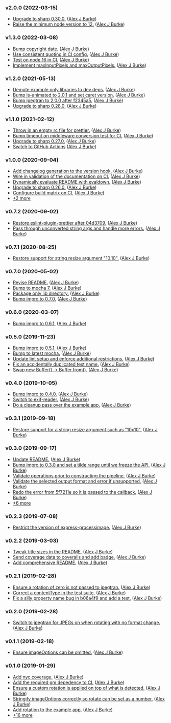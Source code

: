 ### v2.0.0 (2022-03-15)

- [Upgrade to sharp 0.30.0.](https://github.com/alexjeffburke/rightimage/commit/ad41d4c0bc2d29b2378a38cd6cf8ceda1cb8371b) ([Alex J Burke](mailto:alex@alexjeffburke.com))
- [Raise the minimum node version to 12.](https://github.com/alexjeffburke/rightimage/commit/0283705f518ab8f4b2399208439fcaafc98d920f) ([Alex J Burke](mailto:alex@alexjeffburke.com))

### v1.3.0 (2022-03-08)

- [Bump copyright date.](https://github.com/alexjeffburke/rightimage/commit/158feffbbc04efbc0084f15b76fba8478a8877cc) ([Alex J Burke](mailto:alex@alexjeffburke.com))
- [Use consistent quoting in CI config.](https://github.com/alexjeffburke/rightimage/commit/f6c037f0aef514be1752c9992b4c0b3cb6bd6f74) ([Alex J Burke](mailto:alex@alexjeffburke.com))
- [Test on node 16 in CI.](https://github.com/alexjeffburke/rightimage/commit/c3a2bf3699ae1cfaa4c041dd12396ae0619fb426) ([Alex J Burke](mailto:alex@alexjeffburke.com))
- [Implement maxInputPixels and maxOutputPixels.](https://github.com/alexjeffburke/rightimage/commit/c0fd53858fe8635aa4f43346903faeffd91ac799) ([Alex J Burke](mailto:alex@alexjeffburke.com))

### v1.2.0 (2021-05-13)

- [Demote example only libraries to dev deps.](https://github.com/alexjeffburke/rightimage/commit/a571f7e4498026956a243b5cb1d1b648c932057c) ([Alex J Burke](mailto:alex@alexjeffburke.com))
- [Bump is-animated to 2.0.1 and set caret version.](https://github.com/alexjeffburke/rightimage/commit/a4838bd42f32eb05ed92a8ff7e53b43d4b847ebe) ([Alex J Burke](mailto:alex@alexjeffburke.com))
- [Bump jpegtran to 2.0.0 after f2345a5.](https://github.com/alexjeffburke/rightimage/commit/dfd642bd07950e7a97d4e8e340da8ed0427eec08) ([Alex J Burke](mailto:alex@alexjeffburke.com))
- [Upgrade to sharp 0.28.0.](https://github.com/alexjeffburke/rightimage/commit/f2345a5546c6164c7acad029d4f464a2289b7f18) ([Alex J Burke](mailto:alex@alexjeffburke.com))

### v1.1.0 (2021-02-12)

- [Throw in an empty rc file for prettier.](https://github.com/alexjeffburke/rightimage/commit/572f75b98c13c1f61148293d5a6b2e689fc38329) ([Alex J Burke](mailto:alex@alexjeffburke.com))
- [Bump timeout on middleware conversion test for CI.](https://github.com/alexjeffburke/rightimage/commit/559dab22d6b024a43f2f3bfa54399a88c4423ed4) ([Alex J Burke](mailto:alex@alexjeffburke.com))
- [Upgrade to sharp 0.27.0.](https://github.com/alexjeffburke/rightimage/commit/f36c929fee387743b66c2a951df0cdb8ec6c59fb) ([Alex J Burke](mailto:alex@alexjeffburke.com))
- [Switch to GitHub Actions](https://github.com/alexjeffburke/rightimage/commit/b7d1919e3fb5c8731de9f48e35328533ca2484b3) ([Alex J Burke](mailto:alex@alexjeffburke.com))

### v1.0.0 (2020-09-04)

- [Add changelog generation to the version hook.](https://github.com/alexjeffburke/rightimage/commit/4f9cb748b52d1b34b23a797792b97a6e08e45de4) ([Alex J Burke](mailto:alex@alexjeffburke.com))
- [Wire in validation of the documentation on CI.](https://github.com/alexjeffburke/rightimage/commit/56a35c29b4c86a16e3b674a3c4e8d82ad7fec0fe) ([Alex J Burke](mailto:alex@alexjeffburke.com))
- [Dynamically evaluate README with evaldown.](https://github.com/alexjeffburke/rightimage/commit/468d070107f2cc02328a06034ad6a8dcf15b0640) ([Alex J Burke](mailto:alex@alexjeffburke.com))
- [Upgrade to sharp 0.26.0.](https://github.com/alexjeffburke/rightimage/commit/858fc320eeaf9f9dcfeb64ba0bc3b20f34a158c7) ([Alex J Burke](mailto:alex@alexjeffburke.com))
- [Configure build matrix on CI.](https://github.com/alexjeffburke/rightimage/commit/19b8d950d5ef0e467cbdabe4b19d138d3b47c338) ([Alex J Burke](mailto:alex@alexjeffburke.com))
- [+2 more](https://github.com/alexjeffburke/rightimage/compare/v0.7.2...v1.0.0)

### v0.7.2 (2020-09-02)

- [Restore eslint-plugin-prettier after 04d3709.](https://github.com/alexjeffburke/rightimage/commit/9b29b35de82e97acaf5b60f1db53cdd5effb392d) ([Alex J Burke](mailto:alex@alexjeffburke.com))
- [Pass through unconverted string args and handle more errors.](https://github.com/alexjeffburke/rightimage/commit/53efc2548fe47350b37cf49508e97e4371656099) ([Alex J Burke](mailto:alex@alexjeffburke.com))

### v0.7.1 (2020-08-25)

- [Restore support for string resize argument "10,10".](https://github.com/alexjeffburke/rightimage/commit/35bfdf2ccb340523d104580cc86e786523cbe401) ([Alex J Burke](mailto:alex@alexjeffburke.com))

### v0.7.0 (2020-05-02)

- [Revise README.](https://github.com/alexjeffburke/rightimage/commit/67a5ccf5f47c3aa7ac4319f7f3f08866312be8f7) ([Alex J Burke](mailto:alex@alexjeffburke.com))
- [Bump to mocha 7.](https://github.com/alexjeffburke/rightimage/commit/50c5c8402effe0a26208c7765aec39741546b7c4) ([Alex J Burke](mailto:alex@alexjeffburke.com))
- [Package only lib directory.](https://github.com/alexjeffburke/rightimage/commit/11bf970dc30f218293f1272d7fb32618c45b13bf) ([Alex J Burke](mailto:alex@alexjeffburke.com))
- [Bump impro to 0.7.0.](https://github.com/alexjeffburke/rightimage/commit/eeb11cb16a79afc5a6072d4b98dbe0c07c00de9b) ([Alex J Burke](mailto:alex@alexjeffburke.com))

### v0.6.0 (2020-03-07)

- [Bump impro to 0.6.1.](https://github.com/alexjeffburke/rightimage/commit/5b77644fa119bcd9f081f35643b353c632bc12c3) ([Alex J Burke](mailto:alex@alexjeffburke.com))

### v0.5.0 (2019-11-23)

- [Bump impro to 0.5.1.](https://github.com/alexjeffburke/rightimage/commit/ca6f34376607b0f2b1d1bd8594ee9b976784c220) ([Alex J Burke](mailto:alex@alexjeffburke.com))
- [Bump to latest mocha.](https://github.com/alexjeffburke/rightimage/commit/4c9370a444e2ecb826969b02bac9018e5b0d7ed7) ([Alex J Burke](mailto:alex@alexjeffburke.com))
- [Update lint setup and enforce additional restrictions.](https://github.com/alexjeffburke/rightimage/commit/04d3709bb3c4b912d3c35e60baf4d8de7eb3d935) ([Alex J Burke](mailto:alex@alexjeffburke.com))
- [Fix an accidentally duplicated test name.](https://github.com/alexjeffburke/rightimage/commit/6fd95fccd1e1682416e3cfe4f8b196940c24cb12) ([Alex J Burke](mailto:alex@alexjeffburke.com))
- [Swap new Buffer\(\) -&gt; Buffer.from\(\).](https://github.com/alexjeffburke/rightimage/commit/4a6e0a76e3fe097e7ea4334ccfaa645f5e737441) ([Alex J Burke](mailto:alex@alexjeffburke.com))

### v0.4.0 (2019-10-05)

- [Bump impro to 0.4.0.](https://github.com/alexjeffburke/rightimage/commit/a7cd95a081b5164eb9cc1cc778517f47b7500cdb) ([Alex J Burke](mailto:alex@alexjeffburke.com))
- [Switch to exif-reader.](https://github.com/alexjeffburke/rightimage/commit/336ceafd02634d3cb8e775ca1ced3b331beff31b) ([Alex J Burke](mailto:alex@alexjeffburke.com))
- [Do a cleanup pass over the example app.](https://github.com/alexjeffburke/rightimage/commit/7f7a9996cc0c32eee16c56d7f7da97e7c8fd305c) ([Alex J Burke](mailto:alex@alexjeffburke.com))

### v0.3.1 (2019-09-18)

- [Restore support for a string resize argument such as "10x10".](https://github.com/alexjeffburke/rightimage/commit/9a5bcf0b2228b6f3b63259f949bec213ed94fedb) ([Alex J Burke](mailto:alex@alexjeffburke.com))

### v0.3.0 (2019-09-17)

- [Update README.](https://github.com/alexjeffburke/rightimage/commit/ceed97e58ed4798009403104cc9d28e17df85270) ([Alex J Burke](mailto:alex@alexjeffburke.com))
- [Bump impro to 0.3.0 and set a tilde range until we freeze the API.](https://github.com/alexjeffburke/rightimage/commit/3ce48204d7792dc86512fed87a4b4de67698b24e) ([Alex J Burke](mailto:alex@alexjeffburke.com))
- [Validate operations prior to constructing the pipeline.](https://github.com/alexjeffburke/rightimage/commit/c0416b52ce775ba1689a5db2e9630c8b70733864) ([Alex J Burke](mailto:alex@alexjeffburke.com))
- [Validate the selected output format and error if unsupported.](https://github.com/alexjeffburke/rightimage/commit/7c131a649032c6074fd0677ebf825497da712ba8) ([Alex J Burke](mailto:alex@alexjeffburke.com))
- [Redo the error from 5f7211e so it is passed to the callback.](https://github.com/alexjeffburke/rightimage/commit/5e7f69f518638b1ba7ed885d16c5c34ee18d8f7f) ([Alex J Burke](mailto:alex@alexjeffburke.com))
- [+6 more](https://github.com/alexjeffburke/rightimage/compare/v0.2.3...v0.3.0)

### v0.2.3 (2019-07-08)

- [Restrict the version of express-processimage.](https://github.com/alexjeffburke/rightimage/commit/ef68d9f648d37fc5c6d5ee7c9e8d338c2f507998) ([Alex J Burke](mailto:alex@alexjeffburke.com))

### v0.2.2 (2019-03-03)

- [Tweak title sizes in the README.](https://github.com/alexjeffburke/rightimage/commit/32067e128814041fa1b5130581b67b05f60073ac) ([Alex J Burke](mailto:alex@alexjeffburke.com))
- [Send coverage data to coveralls and add badge.](https://github.com/alexjeffburke/rightimage/commit/a42cf218b758a5314205495aa7d7519f4c6a2c68) ([Alex J Burke](mailto:alex@alexjeffburke.com))
- [Add comprehensive README.](https://github.com/alexjeffburke/rightimage/commit/7ef39c2076df3b210ef663a76ff39118c5883d61) ([Alex J Burke](mailto:alex@alexjeffburke.com))

### v0.2.1 (2019-02-28)

- [Ensure a rotation of zero is not passed to jpegtran.](https://github.com/alexjeffburke/rightimage/commit/5051bfb361469fafa92070ff5de399a23357fc06) ([Alex J Burke](mailto:alex@alexjeffburke.com))
- [Correct a contentType in the test suite.](https://github.com/alexjeffburke/rightimage/commit/104c5a4b4c35314f0bc3928c175d7c7cc82054a7) ([Alex J Burke](mailto:alex@alexjeffburke.com))
- [Fix a silly property name bug in b06a4f9 and add a test.](https://github.com/alexjeffburke/rightimage/commit/00d835bd77bc524fb1992732b089ad1c9c6ca212) ([Alex J Burke](mailto:alex@alexjeffburke.com))

### v0.2.0 (2019-02-28)

- [Switch to jpegtran for JPEGs on when rotating with no format change.](https://github.com/alexjeffburke/rightimage/commit/b06a4f9aecb91f4b7ff366a0273017e9a1161ab9) ([Alex J Burke](mailto:alex@alexjeffburke.com))

### v0.1.1 (2019-02-18)

- [Ensure imageOptions can be omitted.](https://github.com/alexjeffburke/rightimage/commit/e27497f9bdaf72a002349e6caf2bb44616b339ab) ([Alex J Burke](mailto:alex@alexjeffburke.com))

### v0.1.0 (2019-01-29)

- [Add nyc coverage.](https://github.com/alexjeffburke/rightimage/commit/082028f69158a80f211925a2ced90c0a6de1875c) ([Alex J Burke](mailto:alex@alexjeffburke.com))
- [Add the required gm depedency to CI.](https://github.com/alexjeffburke/rightimage/commit/49139981143b8d6974dc4097404e31424ddbf16c) ([Alex J Burke](mailto:alex@alexjeffburke.com))
- [Ensure a custom rotation is applied on top of what is detected.](https://github.com/alexjeffburke/rightimage/commit/9f174441d04923d964e870bf6650d61be1d7e2e0) ([Alex J Burke](mailto:alex@alexjeffburke.com))
- [Stringify imageOptions correctly so rotate can be set as a number.](https://github.com/alexjeffburke/rightimage/commit/e0270e5d57dd23f71288ca4696581b600c241e33) ([Alex J Burke](mailto:alex@alexjeffburke.com))
- [Add rotation to the example app.](https://github.com/alexjeffburke/rightimage/commit/de31689959951f3cf31870dbbac3817497fb4f85) ([Alex J Burke](mailto:alex@alexjeffburke.com))
- [+16 more](https://github.com/alexjeffburke/rightimage/compare/082028f69158a80f211925a2ced90c0a6de1875c%5E...v0.1.0)

